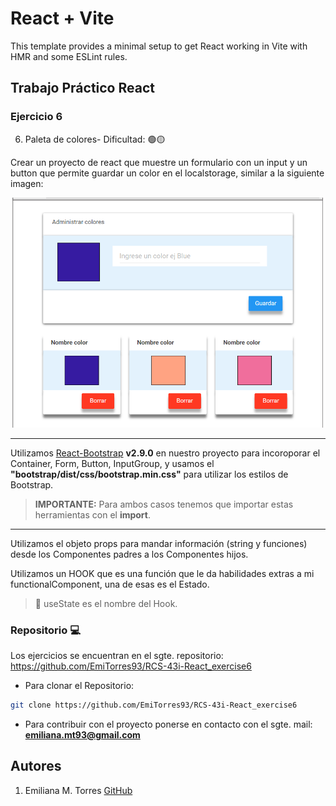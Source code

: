 # React + Vite

This template provides a minimal setup to get React working in Vite with HMR and some ESLint rules.

## Trabajo Práctico React

### Ejercicio 6

6. Paleta de colores- Dificultad: 🟢🟡

Crear un proyecto de react que muestre un formulario con un input y un button que permite guardar un color en el localstorage, similar a la siguiente imagen:

![Alt text](image.png)

---

Utilizamos [React-Bootstrap](https://react-bootstrap.netlify.app/) **v2.9.0** en nuestro proyecto para incoroporar el Container, Form, Button, InputGroup, y usamos el **"bootstrap/dist/css/bootstrap.min.css"** para utilizar los estilos de Bootstrap.

> **IMPORTANTE:** Para ambos casos tenemos que importar estas herramientas con el **import**.

---

Utilizamos el objeto props para mandar información (string y funciones) desde los Componentes padres a los Componentes hijos.

Utilizamos un HOOK que es una función que le da habilidades extras a mi functionalComponent, una de esas es el Estado.

> 📌 useState es el nombre del Hook.

### Repositorio 💻

Los ejercicios se encuentran en el sgte. repositorio:
https://github.com/EmiTorres93/RCS-43i-React_exercise6

- Para clonar el Repositorio:

```bash
git clone https://github.com/EmiTorres93/RCS-43i-React_exercise6
```

- Para contribuir con el proyecto ponerse en contacto con el sgte. mail: **emiliana.mt93@gmail.com**

## Autores

1. Emiliana M. Torres [GitHub](https://github.com/EmiTorres93)
